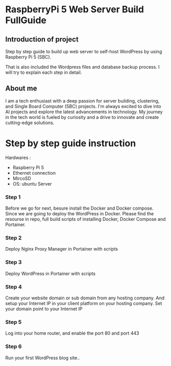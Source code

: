 # RaspberryPi 5 Web Server Build FullGuide

## Introduction of project

Step by step guide to build up web server to self-host WordPress by using Raspberry Pi 5 (SBC). 

That is also included the Wordpress files and database backup process. I will try to explain each step in detail. 

## About me

I am a tech enthusiast with a deep passion for server building, clustering, and Single Board Computer (SBC) projects. I'm always excited to dive into AI projects and explore the latest advancements in technology. My journey in the tech world is fueled by curiosity and a drive to innovate and create cutting-edge solutions.


# Step by step guide instruction


Hardwares : 
- Raspberry Pi 5
- Ethernet connection
- MircoSD
- OS: ubuntu Server 

### Step 1 

Before we go for next, besure install the Docker and Docker compose. Since we are going to deploy the WordPress in Docker.
Please find the resourse in repo, full build scripts of installing Docker, Docker Compose and Portainer.

### Step 2 

Deploy Nginx Proxy Manager in Portainer with scripts

### Step 3 

Deploy WordPress in Portainer with scripts

### Step 4

Create your website domain or sub domain from any hosting company. And setup your Internet IP in your client platform on your hosting company. Set your domain point to your Internet IP

### Step 5

Log into your home router, and enable the port 80 and port 443

### Step 6 

Run your first WordPress blog site..


